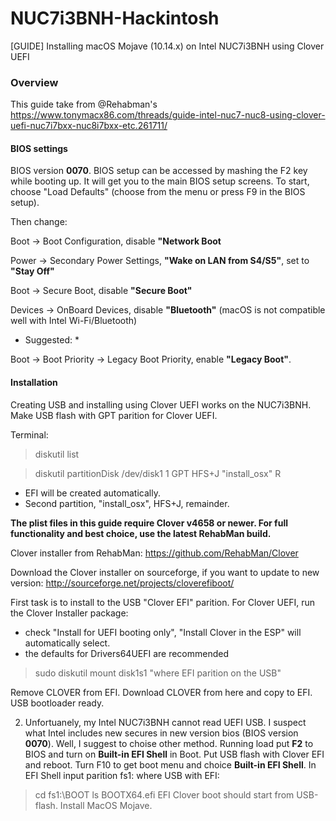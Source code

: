 # NUC7i3BNH-Hackintosh
[GUIDE] Installing macOS Mojave (10.14.x) on Intel NUC7i3BNH using Clover UEFI
### Overview
This guide take from @Rehabman's <link>https://www.tonymacx86.com/threads/guide-intel-nuc7-nuc8-using-clover-uefi-nuc7i7bxx-nuc8i7bxx-etc.261711/</link>

#### BIOS settings

BIOS version **0070**. BIOS setup can be accessed by mashing the F2 key while booting up. It will get you to the main BIOS setup screens. To start, choose "Load Defaults" (choose from the menu or press F9 in the BIOS setup).

Then change:

Boot -> Boot Configuration, disable **"Network Boot**

Power -> Secondary Power Settings, **"Wake on LAN from S4/S5"**, set to **"Stay Off"**

Boot -> Secure Boot, disable **"Secure Boot"**

Devices -> OnBoard Devices, disable **"Bluetooth"** (macOS is not compatible well with Intel Wi-Fi/Bluetooth)

* Suggested: *

Boot -> Boot Priority -> Legacy Boot Priority, enable **"Legacy Boot"**.

#### Installation

Creating USB and installing using Clover UEFI works on the NUC7i3BNH. Make USB flash with GPT parition for Clover UEFI. 

Terminal:

> diskutil list

> diskutil partitionDisk /dev/disk1 1 GPT HFS+J "install_osx" R
- EFI will be created automatically.
- Second partition, "install_osx", HFS+J, remainder.

**The plist files in this guide require Clover v4658 or newer. For full functionality and best choice, use the latest RehabMan build.**

Clover installer from RehabMan: https://github.com/RehabMan/Clover

Download the Clover installer on sourceforge, if you want to update to new version: http://sourceforge.net/projects/cloverefiboot/

First task is to install to the USB "Clover EFI" parition. For Clover UEFI, run the Clover Installer package:
- check "Install for UEFI booting only", "Install Clover in the ESP" will automatically select.
- the defaults for Drivers64UEFI are recommended

> sudo diskutil mount disk1s1 "where EFI parition on the USB"

Remove CLOVER from EFI. Download CLOVER from here and copy to EFI.
USB bootloader ready.

2. Unfortuanely, my Intel NUC7i3BNH cannot read UEFI USB. I suspect what Intel includes new secures in new version bios (BIOS version **0070**). Well, I suggest to choise other method. Running load put **F2** to BIOS and turn on **Built-in EFI Shell** in Boot. Put USB flash with Clover EFI and reboot. Turn F10 to get boot menu and choice **Built-in EFI Shell**.
In EFI Shell input parition fs1: where USB with EFI:
> cd fs1:\BOOT
> ls
> BOOTX64.efi
EFI Clover boot should start from USB-flash. Install MacOS Mojave.
